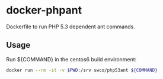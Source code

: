 # docker-phpant

Dockerfile to run PHP 5.3 dependent ant commands.

## Usage

Run ${COMMAND} in the centos6 build environment:

```bash
docker run --rm -it -v $PWD:/srv swco/php53ant ${COMMAND}
```
